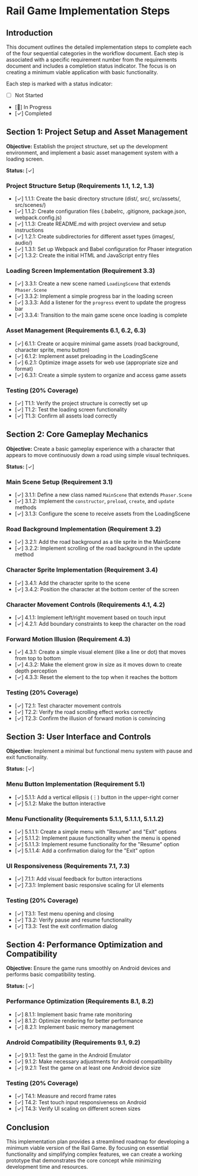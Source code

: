 # Rail Game Implementation Steps

## Introduction

This document outlines the detailed implementation steps to complete each of the four sequential categories in the workflow document. Each step is associated with a specific requirement number from the requirements document and includes a completion status indicator. The focus is on creating a minimum viable application with basic functionality.

Each step is marked with a status indicator:
- [ ] Not Started
- [🔄] In Progress
- [✓] Completed

## Section 1: Project Setup and Asset Management

**Objective:** Establish the project structure, set up the development environment, and implement a basic asset management system with a loading screen.

**Status:** [✓]

### Project Structure Setup (Requirements 1.1, 1.2, 1.3)

- [✓] 1.1.1: Create the basic directory structure (dist/, src/, src/assets/, src/scenes/)
- [✓] 1.1.2: Create configuration files (.babelrc, .gitignore, package.json, webpack.config.js)
- [✓] 1.1.3: Create README.md with project overview and setup instructions
- [✓] 1.2.1: Create subdirectories for different asset types (images/, audio/)
- [✓] 1.3.1: Set up Webpack and Babel configuration for Phaser integration
- [✓] 1.3.2: Create the initial HTML and JavaScript entry files

### Loading Screen Implementation (Requirement 3.3)

- [✓] 3.3.1: Create a new scene named `LoadingScene` that extends `Phaser.Scene`
- [✓] 3.3.2: Implement a simple progress bar in the loading screen
- [✓] 3.3.3: Add a listener for the `progress` event to update the progress bar
- [✓] 3.3.4: Transition to the main game scene once loading is complete

### Asset Management (Requirements 6.1, 6.2, 6.3)

- [✓] 6.1.1: Create or acquire minimal game assets (road background, character sprite, menu button)
- [✓] 6.1.2: Implement asset preloading in the LoadingScene
- [✓] 6.2.1: Optimize image assets for web use (appropriate size and format)
- [✓] 6.3.1: Create a simple system to organize and access game assets

### Testing (20% Coverage)

- [✓] T1.1: Verify the project structure is correctly set up
- [✓] T1.2: Test the loading screen functionality
- [✓] T1.3: Confirm all assets load correctly

## Section 2: Core Gameplay Mechanics

**Objective:** Create a basic gameplay experience with a character that appears to move continuously down a road using simple visual techniques.

**Status:** [✓]

### Main Scene Setup (Requirement 3.1)

- [✓] 3.1.1: Define a new class named `MainScene` that extends `Phaser.Scene`
- [✓] 3.1.2: Implement the `constructor`, `preload`, `create`, and `update` methods
- [✓] 3.1.3: Configure the scene to receive assets from the LoadingScene

### Road Background Implementation (Requirement 3.2)

- [✓] 3.2.1: Add the road background as a tile sprite in the MainScene
- [✓] 3.2.2: Implement scrolling of the road background in the update method

### Character Sprite Implementation (Requirement 3.4)

- [✓] 3.4.1: Add the character sprite to the scene
- [✓] 3.4.2: Position the character at the bottom center of the screen

### Character Movement Controls (Requirements 4.1, 4.2)

- [✓] 4.1.1: Implement left/right movement based on touch input
- [✓] 4.2.1: Add boundary constraints to keep the character on the road

### Forward Motion Illusion (Requirement 4.3)

- [✓] 4.3.1: Create a simple visual element (like a line or dot) that moves from top to bottom
- [✓] 4.3.2: Make the element grow in size as it moves down to create depth perception
- [✓] 4.3.3: Reset the element to the top when it reaches the bottom

### Testing (20% Coverage)

- [✓] T2.1: Test character movement controls
- [✓] T2.2: Verify the road scrolling effect works correctly
- [✓] T2.3: Confirm the illusion of forward motion is convincing

## Section 3: User Interface and Controls

**Objective:** Implement a minimal but functional menu system with pause and exit functionality.

**Status:** [✓]

### Menu Button Implementation (Requirement 5.1)

- [✓] 5.1.1: Add a vertical ellipsis (⋮) button in the upper-right corner
- [✓] 5.1.2: Make the button interactive

### Menu Functionality (Requirements 5.1.1, 5.1.1.1, 5.1.1.2)

- [✓] 5.1.1.1: Create a simple menu with "Resume" and "Exit" options
- [✓] 5.1.1.2: Implement pause functionality when the menu is opened
- [✓] 5.1.1.3: Implement resume functionality for the "Resume" option
- [✓] 5.1.1.4: Add a confirmation dialog for the "Exit" option

### UI Responsiveness (Requirements 7.1, 7.3)

- [✓] 7.1.1: Add visual feedback for button interactions
- [✓] 7.3.1: Implement basic responsive scaling for UI elements

### Testing (20% Coverage)

- [✓] T3.1: Test menu opening and closing
- [✓] T3.2: Verify pause and resume functionality
- [✓] T3.3: Test the exit confirmation dialog

## Section 4: Performance Optimization and Compatibility

**Objective:** Ensure the game runs smoothly on Android devices and performs basic compatibility testing.

**Status:** [✓]

### Performance Optimization (Requirements 8.1, 8.2)

- [✓] 8.1.1: Implement basic frame rate monitoring
- [✓] 8.1.2: Optimize rendering for better performance
- [✓] 8.2.1: Implement basic memory management

### Android Compatibility (Requirements 9.1, 9.2)

- [✓] 9.1.1: Test the game in the Android Emulator
- [✓] 9.1.2: Make necessary adjustments for Android compatibility
- [✓] 9.2.1: Test the game on at least one Android device size

### Testing (20% Coverage)

- [✓] T4.1: Measure and record frame rates
- [✓] T4.2: Test touch input responsiveness on Android
- [✓] T4.3: Verify UI scaling on different screen sizes

## Conclusion

This implementation plan provides a streamlined roadmap for developing a minimum viable version of the Rail Game. By focusing on essential functionality and simplifying complex features, we can create a working prototype that demonstrates the core concept while minimizing development time and resources.